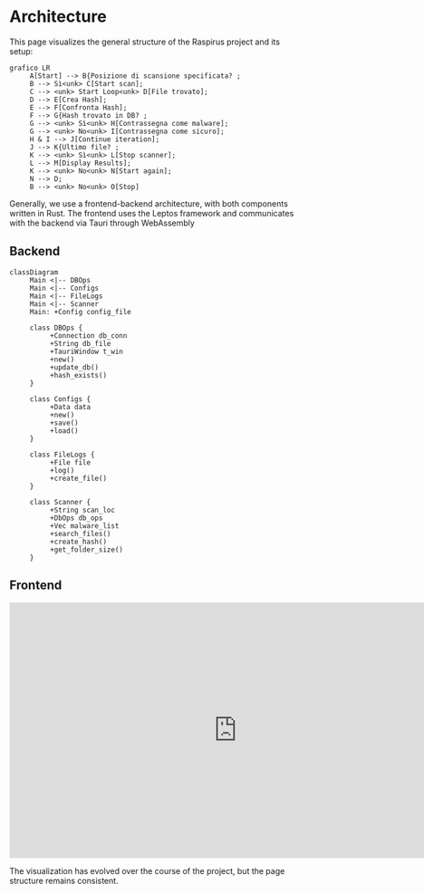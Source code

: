 # Architecture

This page visualizes the general structure of the Raspirus project and its setup:

```mermaid
grafico LR
     A[Start] --> B{Posizione di scansione specificata? ;
     B --> Sì<unk> C[Start scan];
     C --> <unk> Start Loop<unk> D[File trovato];
     D --> E[Crea Hash];
     E --> F[Confronta Hash];
     F --> G{Hash trovato in DB? ;
     G --> <unk> Sì<unk> H[Contrassegna come malware];
     G --> <unk> No<unk> I[Contrassegna come sicuro];
     H & I --> J[Continue iteration];
     J --> K{Ultimo file? ;
     K --> <unk> Sì<unk> L[Stop scanner];
     L --> M[Display Results];
     K --> <unk> No<unk> N[Start again];
     N --> D;
     B --> <unk> No<unk> O[Stop]
```

Generally, we use a frontend-backend architecture, with both components written in Rust. The frontend uses the Leptos framework and communicates with the backend via Tauri through WebAssembly

## Backend

```mermaid
classDiagram
     Main <|-- DBOps
     Main <|-- Configs
     Main <|-- FileLogs
     Main <|-- Scanner
     Main: +Config config_file

     class DBOps {
          +Connection db_conn
          +String db_file
          +TauriWindow t_win
          +new()
          +update_db()
          +hash_exists()
     }

     class Configs {
          +Data data
          +new()
          +save()
          +load()
     }

     class FileLogs {
          +File file
          +log()
          +create_file()
     }

     class Scanner {
          +String scan_loc
          +DbOps db_ops
          +Vec malware_list
          +search_files()
          +create_hash()
          +get_folder_size()
     }
```

## Frontend

<iframe title="The original Raspirus project on Figma" style="border: 1px solid rgba(0, 0, 0, 0.1);" width="800" height="450" src="https://www.figma.com/embed?embed_host=share&url=https%3A%2F%2Fwww.figma.com%2Ffile%2FpkgpwieNbhYiOi4Gz6Uyt6%2FRaspirus%3Fnode-id%3D0%253A1%26t%3DGr4YG3Ynv24YVlz2-1" allowfullscreen></iframe> 

The visualization has evolved over the course of the project, but the page structure remains consistent.
